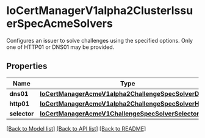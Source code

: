 # IoCertManagerV1alpha2ClusterIssuerSpecAcmeSolvers

Configures an issuer to solve challenges using the specified options. Only one of HTTP01 or DNS01 may be provided.
## Properties
Name | Type | Description | Notes
------------ | ------------- | ------------- | -------------
**dns01** | [**IoCertManagerAcmeV1alpha2ChallengeSpecSolverDns01**](IoCertManagerAcmeV1alpha2ChallengeSpecSolverDns01.md) |  | [optional] 
**http01** | [**IoCertManagerAcmeV1alpha2ChallengeSpecSolverHttp01**](IoCertManagerAcmeV1alpha2ChallengeSpecSolverHttp01.md) |  | [optional] 
**selector** | [**IoCertManagerAcmeV1ChallengeSpecSolverSelector**](IoCertManagerAcmeV1ChallengeSpecSolverSelector.md) |  | [optional] 

[[Back to Model list]](../README.md#documentation-for-models) [[Back to API list]](../README.md#documentation-for-api-endpoints) [[Back to README]](../README.md)



